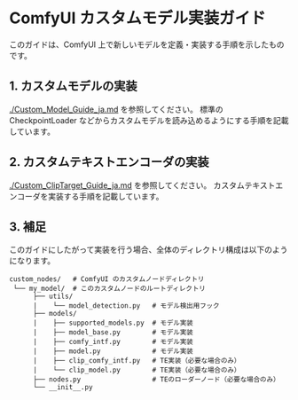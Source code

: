 # ComfyUI カスタムモデル実装ガイド

このガイドは、ComfyUI 上で新しいモデルを定義・実装する手順を示したものです。

## 1. カスタムモデルの実装

[./Custom_Model_Guide_ja.md](Custom_Model_Guide_ja.md) を参照してください。
標準の CheckpointLoader などからカスタムモデルを読み込めるようにする手順を記載しています。

## 2. カスタムテキストエンコーダの実装

[./Custom_ClipTarget_Guide_ja.md](Custom_ClipTarget_Guide_ja.md) を参照してください。
カスタムテキストエンコーダを実装する手順を記載しています。

## 3. 補足

このガイドにしたがって実装を行う場合、全体のディレクトリ構成は以下のようになります。

```
custom_nodes/   # ComfyUI のカスタムノードディレクトリ
 └── my_model/  # このカスタムノードのルートディレクトリ
      ├── utils/
      |    └── model_detection.py   # モデル検出用フック
      ├── models/
      |    ├── supported_models.py  # モデル実装
      |    ├── model_base.py        # モデル実装
      |    ├── comfy_intf.py        # モデル実装
      |    ├── model.py             # モデル実装
      |    ├── clip_comfy_intf.py   # TE実装（必要な場合のみ）
      |    └── clip_model.py        # TE実装（必要な場合のみ）
      ├── nodes.py                  # TEのローダーノード（必要な場合のみ）
      └── __init__.py
```
